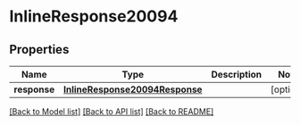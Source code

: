 # InlineResponse20094

## Properties
Name | Type | Description | Notes
------------ | ------------- | ------------- | -------------
**response** | [**InlineResponse20094Response**](InlineResponse20094Response.md) |  | [optional] 

[[Back to Model list]](../README.md#documentation-for-models) [[Back to API list]](../README.md#documentation-for-api-endpoints) [[Back to README]](../README.md)


